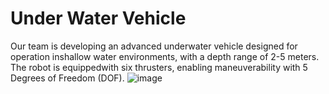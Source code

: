 # Under Water Vehicle 
Our team is developing an advanced underwater vehicle designed for operation inshallow water environments, with a depth range of 2-5 meters. The robot is equippedwith six thrusters, enabling maneuverability with 5 Degrees of Freedom (DOF).
![image](https://github.com/user-attachments/assets/7bf034d0-79af-4e93-a646-e8f004d3b980)

